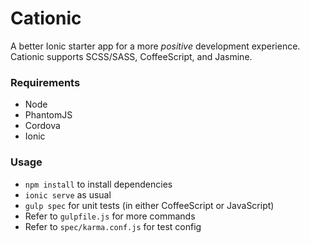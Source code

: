 # Cationic
A better Ionic starter app for a more *positive* development experience. Cationic supports SCSS/SASS, CoffeeScript, and Jasmine.

### Requirements
- Node
- PhantomJS
- Cordova
- Ionic

### Usage
- `npm install` to install dependencies
- `ionic serve` as usual
- `gulp spec` for unit tests (in either CoffeeScript or JavaScript)
- Refer to `gulpfile.js` for more commands
- Refer to `spec/karma.conf.js` for test config
